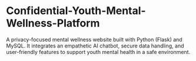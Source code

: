 # Confidential-Youth-Mental-Wellness-Platform
A privacy-focused mental wellness website built with Python (Flask) and MySQL. It integrates an empathetic AI chatbot, secure data handling, and user-friendly features to support youth mental health in a safe environment.
